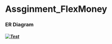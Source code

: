 # Assginment_FlexMoney
<h3>ER Diagram<h5>
<a href="https://imgbb.com/"><img src="https://i.ibb.co/ZWngyY7/Test.jpg" alt="Test" border="0"></a>
